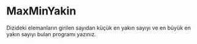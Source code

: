 # MaxMinYakin
Dizideki elemanların girilen sayıdan küçük en yakın sayıyı ve en büyük en yakın sayıyı bulan programı yazınız.

